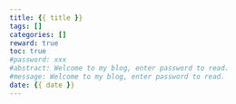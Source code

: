 ```yaml
---
title: {{ title }}
tags: []
categories: []
reward: true
toc: true
#password: xxx
#abstract: Welcome to my blog, enter password to read.
#message: Welcome to my blog, enter password to read.
date: {{ date }}
---
```



